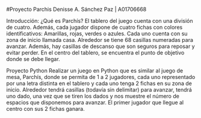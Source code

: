#Proyecto Parchis
Denisse A. Sánchez Paz       | A01706668


Introducción:
¿Qué es Parchís?
El tablero del juego cuenta con una división de cuatro. Además, cada jugador dispone de cuatro fichas con colores identificativos: Amarillas, rojas, verdes o azules. Cada uno cuenta con su zona de inicio llamada casa. Alrededor se tiene 68 casillas numeradas para avanzar. Además, hay casillas de descanso que son seguros para reposar y evitar perder. En el centro del tablero, se encuentra el punto de objetivo donde se debe llegar.

Proyecto Python
Realizar un juego en Python que es similar al juego de mesa, Parchís, donde se permita de 1 a 2 jugadores, cada uno representado por una letra distinta en el tablero y cada uno tenga 2 fichas en su zona de inicio. Alrededor tendrá casillas (todavía sin delimitar) para avanzar, tendrá uno dado, una vez que se tiren los dados y nos muestre el número de espacios que disponemos para avanzar. El primer jugador que llegue al centro con sus 2 fichas ganara. 
